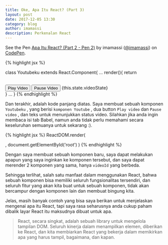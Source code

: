 ```yaml
---
title: Oke, Apa Itu React? (Part 3)
layout: post
date: 2017-12-05 13:30
category: blog
author: imamassi
description: Perkenalan React
---
```


<p data-height="265" data-theme-id="0" data-slug-hash="EbMzBy" data-default-tab="result" data-user="imamassi" data-embed-version="2" data-pen-title="Apa Itu React? (Part 2 - Pen 2)" class="codepen">See the Pen <a href="https://codepen.io/imamassi/pen/EbMzBy/">Apa Itu React? (Part 2 - Pen 2)</a> by imamassi (<a href="https://codepen.io/imamassi">@imamassi</a>) on <a href="https://codepen.io">CodePen</a>.</p>
<script async src="https://production-assets.codepen.io/assets/embed/ei.js"></script>

{% highlight jsx %}

class Youtubeku extends React.Component{
...
render(){
    return <div>
      <Youtube videoId={this.state.videoId} onReady={this._onReady} onStateChange={this._onStateChange} opts={this.state.opts}/><br/>
      <button onClick={this.play}>Play Video</button>
      <button onClick={this.pause}>Pause Video</button>
      <span>{this.state.videoState}</span>
    </div>
  }
...
}
{% endhighlight %}

Dan terakhir, adalah kode panjang diatas. Saya membuat sebuah komponen `Youtubeku`  , yang berisi `komponen Youtube`  , dua button `Play video` dan `Pause video` , dan teks untuk menunjukkan status video. Silahkan jika anda ingin membaca isi tab Babel, namun anda tidak perlu memahami secara keseluruhan semuanya untuk sekarang :).

{% highlight jsx %}
ReactDOM.render(
  <div>
    <Youtubeku videoId="3P6DWAwwViU"/>
    <Youtubeku videoId="JKCBeDeVxkg"/>
  </div>,
  document.getElementById('root')
)
{% endhighlight %}

Dengan saya membuat sebuah komponen baru, saya dapat melakukan apapun yang saya inginkan ke komponen tersebut, dan saya dapat merender 2 komponen yang sama, hanya `videoId` yang berbeda. 

Sehingga terlihat, salah satu manfaat dalam menggunakan React, bahwa sebuah komponen bisa memiliki seluruh fungsionalitas tersendiri, dan seluruh fitur yang akan kita buat untuk sebuah komponen, tidak akan bercampur dengan komponen lain dan membuat bingung kita.

<div class="breaker"></div>

Jelas, masih banyak contoh yang bisa saya berikan untuk menjelaskan mengenai apa itu React, tapi saya rasa seharusnya anda cukup paham dibalik layar React itu maksudnya dibuat untuk apa.

> React, secara singkat, adalah sebuah library untuk mengelola tampilan DOM. Seluruh kinerja dalam menampilkan elemen, diberikan ke React, dan kita membiarkan React yang bekerja dalam memikirkan apa yang harus tampil, bagaimana, dan kapan.